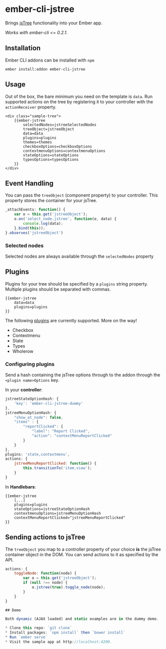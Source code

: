 # ember-cli-jstree

Brings [jsTree](http://www.jstree.com/) functionality into your Ember app.

*Works with ember-cli <= 0.2.1.*

## Installation

Ember CLI addons can be installed with `npm`

	ember install:addon ember-cli-jstree

## Usage

Out of the box, the bare minimum you need on the template is `data`.
Run supported actions on the tree by registering it to your controller with the `actionReceiver` property.

````Handlebars
<div class="sample-tree">
    {{ember-jstree
        selectedNodes=jstreeSelectedNodes
        treeObject=jstreeObject
        data=data
        plugins=plugins
        themes=themes
        checkboxOptions=checkboxOptions
        contextmenuOptions=contextmenuOptions
        stateOptions=stateOptions
        typesOptions=typesOptions
    }}
</div>
````

## Event Handling

You can pass the `treeObject` (component property) to your controller. This property stores the container for
your jsTree.

````Javascript
_attachEvents: function() {
    var o = this.get('jstreeObject');
    o.on('select_node.jstree', function(e, data) {
        console.log(data);
    }.bind(this));
}.observes('jstreeObject')
````

### Selected nodes

Selected nodes are always available through the `selectedNodes` property

## Plugins

Plugins for your tree should be specified by a `plugins` string property. Multiple plugins should be
separated with commas.

````Handlebars
{{ember-jstree
    data=data
    plugins=plugins
}}
````

The following [plugins](http://www.jstree.com/plugins/) are currently supported. More on the way!

* Checkbox
* Contextmenu
* State
* Types
* Wholerow

### Configuring plugins

Send a hash containing the jsTree options through to the addon through the `<plugin name>Options` key.

In your **controller**:

````Javascript
jstreeStateOptionHash: {
    'key': 'ember-cli-jstree-dummy'
},
jstreeMenuOptionHash: {
    "show_at_node": false,
    "items" : {
        "reportClicked": {
            "label": "Report Clicked",
            "action": "contextMenuReportClicked"
        }
    }             
},
plugins: 'state,contextmenu',
actions: {
    jstreeMenuReportClicked: function() {
        this.transitionTo('item.view');
    }
}
````

In **Handlebars**:

````Handlebars
{{ember-jstree
    [...]
    plugins=plugins
    stateOptions=jstreeStateOptionHash
    contextmenuOptions=jstreeMenuOptionHash
    contextMenuReportClicked="jstreeMenuReportClicked"
}}
````

## Sending actions to jsTree

The `treeObject` you map to a controller property of your choice **is** the jsTree container object in the DOM.
You can send actions to it as specified by the API.

````Javascript
actions: {
    toggleNode: function(node) {
        var o = this.get('jstreeObject');
        if (null !== node) {
            o.jstree(true).toggle_node(node);
        }
    }
}

## Demo

Both dynamic (AJAX loaded) and static examples are in the dummy demo.

* Clone this repo: `git clone`
* Install packages: `npm install` then `bower install`
* Run `ember serve`
* Visit the sample app at http://localhost:4200.

